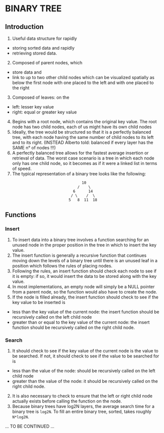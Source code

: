 # BINARY TREE
## Introduction
1. Useful data structure for rapidly
* storing sorted data and rapidly
* retrieving stored data.
2. Composed of parent nodes, which
- store data and
- link to up to two other child nodes which can be visualized
spatially as below the first node with one placed to the left and
with one placed to the right
3. Composed of leaves: on the
* left: lesser key value
* right: equal or greater key value
4. Begins with a root node, which contains the original key value.
The root node has two child nodes, each of us might have its own child nodes
5. Ideally, the tree would be structured so that it is a perfectly
balanced tree, with each node having the same number of child nodes
to its left and to its right. (INSTEAD Alberto told: balanced if every layer
has the SAME n° of nodes !!!)
6. A perfectly balanced tree allows for the fastest average insertion
or retrieval of data. The worst case scenario is a tree in which each node
only has one child node, so it becomes as if it were a linked list
in terms of speed.
7. The typical representation of a binary tree looks like the following:
```
                                   10			 
                                 /    \		       
                               6      14	     
                              / \    /  \	    
                             5   8  11  18
```
## Functions
### Insert
1. To insert data into a binary tree involves a function searching for
an unused node in the proper position in the tree in which to insert
the key value.
2. The insert function is generally a recursive function that continues
moving down the levels of a binary tree until there is an unused leaf
in a position which follows the rules of placing nodes.
3. Following the rules, an insert function should check each node to see
if it is empty: if so, it would insert the data to be stored along
with the key value.
4. In most implementations, an empty node will simply be a NULL pointer
from a parent node, so the function would also have to create the node.
5. If the node is filled already, the insert function should check to see
if the key value to be inserted is
* less than the key value of the current node: the insert function should be
recursively called on the left child node
* greater than or equal to the key value of the current node: the insert
function should be recursively called on the right child node.

### Search
1. It should check to see if the key value of the current node is
the value to be searched.
If not, it should check to see if the value to be searched for is
* less than the value of the node: should be recursively called on
the left child node
* greater than the value of the node: it should be recursively called on
the right child node.
2. It is also necessary to check to ensure that the left or right
child node actually exists before calling the function on the node.
3. Because binary trees have log2N layers,
the average search time for a binary tree is ```log2N```.
To fill an entire binary tree, sorted, takes roughly ```N*log2N```.

... TO BE CONTINUED ...
